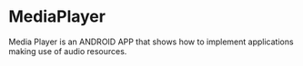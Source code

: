 # MediaPlayer

Media Player is an ANDROID APP that shows how to implement applications making use of audio resources.
